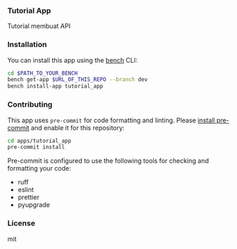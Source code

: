 ### Tutorial App

Tutorial membuat API

### Installation

You can install this app using the [bench](https://github.com/frappe/bench) CLI:

```bash
cd $PATH_TO_YOUR_BENCH
bench get-app $URL_OF_THIS_REPO --branch dev
bench install-app tutorial_app
```

### Contributing

This app uses `pre-commit` for code formatting and linting. Please [install pre-commit](https://pre-commit.com/#installation) and enable it for this repository:

```bash
cd apps/tutorial_app
pre-commit install
```

Pre-commit is configured to use the following tools for checking and formatting your code:

- ruff
- eslint
- prettier
- pyupgrade

### License

mit
